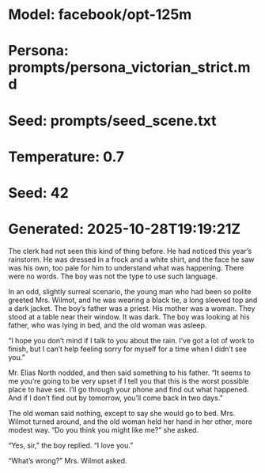 # Model: facebook/opt-125m
# Persona: prompts/persona_victorian_strict.md
# Seed: prompts/seed_scene.txt
# Temperature: 0.7
# Seed: 42
# Generated: 2025-10-28T19:19:21Z


The clerk had not seen this kind of thing before. He had noticed this year’s rainstorm. He was dressed in a frock and a white shirt, and the face he saw was his own, too pale for him to understand what was happening. There were no words. The boy was not the type to use such language.

In an odd, slightly surreal scenario, the young man who had been so polite greeted Mrs. Wilmot, and he was wearing a black tie, a long sleeved top and a dark jacket. The boy’s father was a priest. His mother was a woman. They stood at a table near their window. It was dark. The boy was looking at his father, who was lying in bed, and the old woman was asleep.

“I hope you don’t mind if I talk to you about the rain. I’ve got a lot of work to finish, but I can’t help feeling sorry for myself for a time when I didn’t see you.”

Mr. Elias North nodded, and then said something to his father. “It seems to me you’re going to be very upset if I tell you that this is the worst possible place to have sex. I’ll go through your phone and find out what happened. And if I don’t find out by tomorrow, you’ll come back in two days.”

The old woman said nothing, except to say she would go to bed. Mrs. Wilmot turned around, and the old woman held her hand in her other, more modest way. “Do you think you might like me?” she asked.

“Yes, sir,” the boy replied. “I love you.”

“What’s wrong?” Mrs. Wilmot asked.

